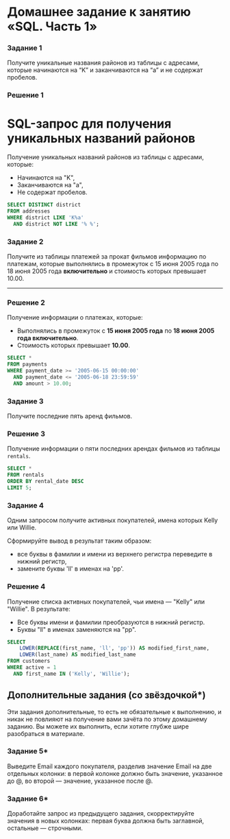 # Домашнее задание к занятию «SQL. Часть 1»

### Задание 1

Получите уникальные названия районов из таблицы с адресами, которые начинаются на “K” и заканчиваются на “a” и не содержат пробелов.

### Решение 1

# SQL-запрос для получения уникальных названий районов

Получение уникальных названий районов из таблицы с адресами, которые:
- Начинаются на "K",
- Заканчиваются на "a",
- Не содержат пробелов.

```sql
SELECT DISTINCT district
FROM addresses
WHERE district LIKE 'K%a'
  AND district NOT LIKE '% %';
```

### Задание 2

Получите из таблицы платежей за прокат фильмов информацию по платежам, которые выполнялись в промежуток с 15 июня 2005 года по 18 июня 2005 года **включительно** и стоимость которых превышает 10.00.

---

### Решение 2

Получение информации о платежах, которые:
- Выполнялись в промежуток с **15 июня 2005 года** по **18 июня 2005 года включительно**.
- Стоимость которых превышает **10.00**.

```sql
SELECT *
FROM payments
WHERE payment_date >= '2005-06-15 00:00:00'
  AND payment_date <= '2005-06-18 23:59:59'
  AND amount > 10.00;
```

### Задание 3

Получите последние пять аренд фильмов.

### Решение 3
Получение информации о пяти последних арендах фильмов из таблицы `rentals`.

```sql
SELECT *
FROM rentals
ORDER BY rental_date DESC
LIMIT 5;
```

### Задание 4
Одним запросом получите активных покупателей, имена которых Kelly или Willie. 

Сформируйте вывод в результат таким образом:
- все буквы в фамилии и имени из верхнего регистра переведите в нижний регистр,
- замените буквы 'll' в именах на 'pp'.

### Решение 4
Получение списка активных покупателей, чьи имена — "Kelly" или "Willie". В результате:
- Все буквы имени и фамилии преобразуются в нижний регистр.
- Буквы "ll" в именах заменяются на "pp".

```sql
SELECT 
    LOWER(REPLACE(first_name, 'll', 'pp')) AS modified_first_name,
    LOWER(last_name) AS modified_last_name
FROM customers
WHERE active = 1
  AND first_name IN ('Kelly', 'Willie');
```
## Дополнительные задания (со звёздочкой*)
Эти задания дополнительные, то есть не обязательные к выполнению, и никак не повлияют на получение вами зачёта по этому домашнему заданию. Вы можете их выполнить, если хотите глубже шире разобраться в материале.

### Задание 5*

Выведите Email каждого покупателя, разделив значение Email на две отдельных колонки: в первой колонке должно быть значение, указанное до @, во второй — значение, указанное после @.

### Задание 6*

Доработайте запрос из предыдущего задания, скорректируйте значения в новых колонках: первая буква должна быть заглавной, остальные — строчными.
